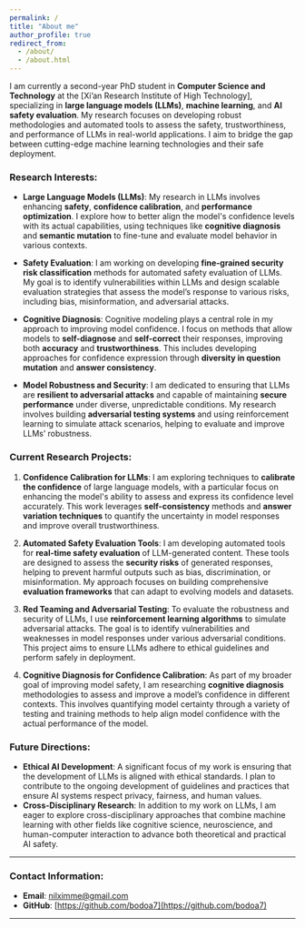 ```yaml
---
permalink: /
title: "About me"
author_profile: true
redirect_from: 
  - /about/
  - /about.html
---
```


I am currently a second-year PhD student in **Computer Science and Technology** at the [Xi’an Research Institute of High Technology], specializing in **large language models (LLMs)**, **machine learning**, and **AI safety evaluation**. My research focuses on developing robust methodologies and automated tools to assess the safety, trustworthiness, and performance of LLMs in real-world applications. I aim to bridge the gap between cutting-edge machine learning technologies and their safe deployment.

### Research Interests:
- **Large Language Models (LLMs)**: My research in LLMs involves enhancing **safety**, **confidence calibration**, and **performance optimization**. I explore how to better align the model's confidence levels with its actual capabilities, using techniques like **cognitive diagnosis** and **semantic mutation** to fine-tune and evaluate model behavior in various contexts.
  
- **Safety Evaluation**: I am working on developing **fine-grained security risk classification** methods for automated safety evaluation of LLMs. My goal is to identify vulnerabilities within LLMs and design scalable evaluation strategies that assess the model’s response to various risks, including bias, misinformation, and adversarial attacks.
  
- **Cognitive Diagnosis**: Cognitive modeling plays a central role in my approach to improving model confidence. I focus on methods that allow models to **self-diagnose** and **self-correct** their responses, improving both **accuracy** and **trustworthiness**. This includes developing approaches for confidence expression through **diversity in question mutation** and **answer consistency**.

- **Model Robustness and Security**: I am dedicated to ensuring that LLMs are **resilient to adversarial attacks** and capable of maintaining **secure performance** under diverse, unpredictable conditions. My research involves building **adversarial testing systems** and using reinforcement learning to simulate attack scenarios, helping to evaluate and improve LLMs’ robustness.

### Current Research Projects:
1. **Confidence Calibration for LLMs**: I am exploring techniques to **calibrate the confidence** of large language models, with a particular focus on enhancing the model's ability to assess and express its confidence level accurately. This work leverages **self-consistency** methods and **answer variation techniques** to quantify the uncertainty in model responses and improve overall trustworthiness.

2. **Automated Safety Evaluation Tools**: I am developing automated tools for **real-time safety evaluation** of LLM-generated content. These tools are designed to assess the **security risks** of generated responses, helping to prevent harmful outputs such as bias, discrimination, or misinformation. My approach focuses on building comprehensive **evaluation frameworks** that can adapt to evolving models and datasets.

3. **Red Teaming and Adversarial Testing**: To evaluate the robustness and security of LLMs, I use **reinforcement learning algorithms** to simulate adversarial attacks. The goal is to identify vulnerabilities and weaknesses in model responses under various adversarial conditions. This project aims to ensure LLMs adhere to ethical guidelines and perform safely in deployment.

4. **Cognitive Diagnosis for Confidence Calibration**: As part of my broader goal of improving model safety, I am researching **cognitive diagnosis** methodologies to assess and improve a model’s confidence in different contexts. This involves quantifying model certainty through a variety of testing and training methods to help align model confidence with the actual performance of the model.


### Future Directions:
- **Ethical AI Development**: A significant focus of my work is ensuring that the development of LLMs is aligned with ethical standards. I plan to contribute to the ongoing development of guidelines and practices that ensure AI systems respect privacy, fairness, and human values.
- **Cross-Disciplinary Research**: In addition to my work on LLMs, I am eager to explore cross-disciplinary approaches that combine machine learning with other fields like cognitive science, neuroscience, and human-computer interaction to advance both theoretical and practical AI safety.

---

### Contact Information:
- **Email**: [nilximme@gmail.com](mailto:nilximme@gmail.com)
- **GitHub**: [https://github.com/bodoa7](https://github.com/bodoa7)

---

